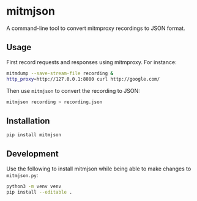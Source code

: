 # mitmjson

A command-line tool to convert mitmproxy recordings to JSON format.

## Usage

First record requests and responses using mitmproxy. For instance:

```sh
mitmdump --save-stream-file recording &
http_proxy=http://127.0.0.1:8080 curl http://google.com/
```

Then use `mitmjson` to convert the recording to JSON:

```sh
mitmjson recording > recording.json
```

## Installation

```sh
pip install mitmjson
```


## Development

Use the following to install mitmjson while being able to make changes to `mitmjson.py`:

```sh
python3 -m venv venv
pip install --editable .
```
